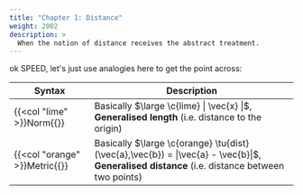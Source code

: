 ```yaml
---
title: "Chapter 1: Distance"
weight: 2002
description: >
  When the notion of distance receives the abstract treatment.
---
```


ok SPEED, let's just use analogies here to get the point across:

| Syntax      | Description |
| ----------- | ----------- |
| {{<col "lime" >}}Norm{{</col>}}      | Basically $\large \c{lime} \| \vec{x} \|$, **Generalised length** (i.e. distance to the origin)      |
| {{<col "orange" >}}Metric{{</col>}}     | Basically $\large \c{orange} \tu{dist}(\vec{a},\vec{b}) = \|\vec{a} - \vec{b}\|$, **Generalised distance** (i.e. distance between two points) |

